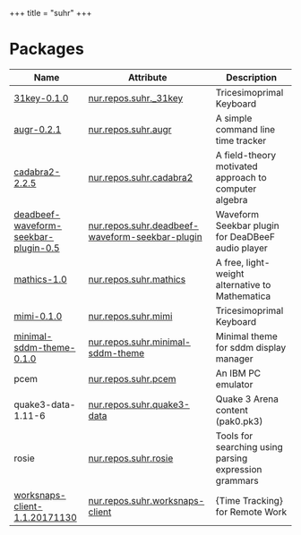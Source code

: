 
+++
title = "suhr"
+++

# Packages

Name | Attribute | Description
-----|-----------|------------
[31key-0.1.0](https://github.com/diaschisma/31key)|[nur.repos.suhr._31key](https://github.com/nix-community/nur-combined/tree/master/repos/suhr/pkgs/31key/default.nix#L40)|Tricesimoprimal Keyboard
[augr-0.2.1](https://github.com/Geemili/augr)|[nur.repos.suhr.augr](https://github.com/nix-community/nur-combined/tree/master/repos/suhr/pkgs/augr/default.nix#L17)|A simple command line time tracker
[cadabra2-2.2.5](https://cadabra.science/)|[nur.repos.suhr.cadabra2](https://github.com/nix-community/nur-combined/tree/master/repos/suhr/pkgs/cadabra2/default.nix#L39)|A field-theory motivated approach to computer algebra
[deadbeef-waveform-seekbar-plugin-0.5](https://github.com/cboxdoerfer/ddb_waveform_seekbar)|[nur.repos.suhr.deadbeef-waveform-seekbar-plugin](https://github.com/nix-community/nur-combined/tree/master/repos/suhr/pkgs/deadbeef-waveform-seekbar-plugin/default.nix#L32)|Waveform Seekbar plugin for DeaDBeeF audio player
[mathics-1.0](https://mathics.github.io/)|[nur.repos.suhr.mathics](https://github.com/nix-community/nur-combined/tree/master/repos/suhr/pkgs/mathics/default.nix#L42)|A free, light-weight alternative to Mathematica
[mimi-0.1.0](https://github.com/diaschisma/mimi)|[nur.repos.suhr.mimi](https://github.com/nix-community/nur-combined/tree/master/repos/suhr/pkgs/mimi/default.nix#L40)|Tricesimoprimal Keyboard
[minimal-sddm-theme-0.1.0](https://github.com/egdoc/minimal-sddm-theme)|[nur.repos.suhr.minimal-sddm-theme](https://github.com/nix-community/nur-combined/tree/master/repos/suhr/pkgs/minimal-sddm-theme/default.nix#L28)|Minimal theme for sddm display manager
pcem|[nur.repos.suhr.pcem](https://github.com/nix-community/nur-combined/tree/master/repos/suhr/pkgs/pcem/default.nix#L20)|An IBM PC emulator
quake3-data-1.11-6|[nur.repos.suhr.quake3-data](https://github.com/nix-community/nur-combined/tree/master/repos/suhr/pkgs/quake3-data/default.nix#L21)|Quake 3 Arena content (pak0.pk3)
rosie|[nur.repos.suhr.rosie](https://github.com/nix-community/nur-combined/tree/master/repos/suhr/pkgs/rosie/default.nix#L91)|Tools for searching using parsing expression grammars
[worksnaps-client-1.1.20171130](https://www.worksnaps.com/)|[nur.repos.suhr.worksnaps-client](https://github.com/nix-community/nur-combined/tree/master/repos/suhr/pkgs/worksnaps-client/default.nix#L42)|{Time Tracking} for Remote Work

